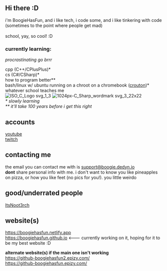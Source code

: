 ## Hi there :D
i'm BoogieHasFun, and i like tech, i code some, and i like tinkering with code (sometimes to the point where people get mad) <br>
<br> school, yay, so cool! :D 


### currently learning:
_procrastinating go brrr_ 

cpp (C++/CPlusPlus)*
<br> cs (C#/CSharp)*
<br> how to program better**
<br> bash/linux w/ ubuntu running on a chroot on a chromebook ([crouton](https://github.com/dnschneid/crouton))*
<br> whatever school teaches me <br>
![ISO_C_Logo svg_1_3](https://github.com/BoogieHasFun/BoogieHasFun/assets/76754631/c182103a-5e95-4490-997e-e273fc8a17af) ![1024px-C_Sharp_wordmark svg_3_22x22](https://github.com/BoogieHasFun/BoogieHasFun/assets/76754631/736dc097-bafc-4a99-9a2f-0b15c819289c) <br>
_* slowly learning_ <br>
_**_ _it'll take 100 years before i get this right_

## accounts 
[youtube](https://youtube.com/@boogiehasfun)
<br>[twitch](https://twitch.tv/boogiehasfun)


## contacting me
the email you can contact me with is support@boogie.dedyn.io <br>
**dont** share personal info with me. i don't want to know you like pineapples on pizza, or how you like feet (no pics for you!). you little weirdo

## good/underrated people <br>
[ItsNoot3rch](https://youtube.com/@ItsNoot3rch)

## website(s)
https://boogiehasfun.netlify.app <br>
https://boogiehasfun.github.io <--- currently working on it, hoping for it to be my best website :D
<br>

<b> alternate website(s) if the main one isn't working </b> <br>
https://github-boogiehasfun2.epizy.com/ <br>
https://github-boogiehasfun.epizy.com/ <br>


